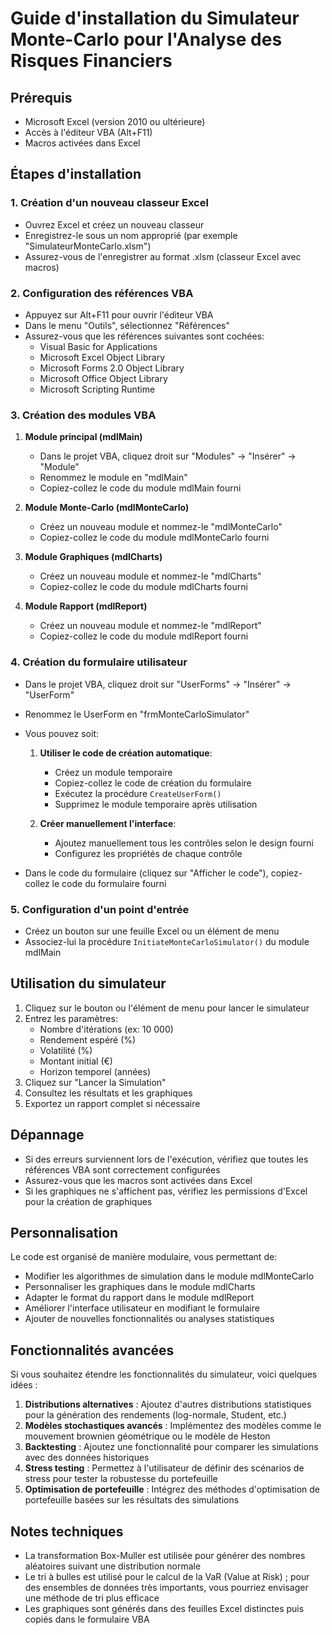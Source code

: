# Guide d'installation du Simulateur Monte-Carlo pour l'Analyse des Risques Financiers

## Prérequis
- Microsoft Excel (version 2010 ou ultérieure)
- Accès à l'éditeur VBA (Alt+F11)
- Macros activées dans Excel

## Étapes d'installation

### 1. Création d'un nouveau classeur Excel
- Ouvrez Excel et créez un nouveau classeur
- Enregistrez-le sous un nom approprié (par exemple "SimulateurMonteCarlo.xlsm")
- Assurez-vous de l'enregistrer au format .xlsm (classeur Excel avec macros)

### 2. Configuration des références VBA
- Appuyez sur Alt+F11 pour ouvrir l'éditeur VBA
- Dans le menu "Outils", sélectionnez "Références"
- Assurez-vous que les références suivantes sont cochées:
  - Visual Basic for Applications
  - Microsoft Excel Object Library
  - Microsoft Forms 2.0 Object Library
  - Microsoft Office Object Library
  - Microsoft Scripting Runtime

### 3. Création des modules VBA
1. **Module principal (mdlMain)**
   - Dans le projet VBA, cliquez droit sur "Modules" -> "Insérer" -> "Module"
   - Renommez le module en "mdlMain"
   - Copiez-collez le code du module mdlMain fourni

2. **Module Monte-Carlo (mdlMonteCarlo)**
   - Créez un nouveau module et nommez-le "mdlMonteCarlo"
   - Copiez-collez le code du module mdlMonteCarlo fourni

3. **Module Graphiques (mdlCharts)**
   - Créez un nouveau module et nommez-le "mdlCharts"
   - Copiez-collez le code du module mdlCharts fourni

4. **Module Rapport (mdlReport)**
   - Créez un nouveau module et nommez-le "mdlReport"
   - Copiez-collez le code du module mdlReport fourni

### 4. Création du formulaire utilisateur
- Dans le projet VBA, cliquez droit sur "UserForms" -> "Insérer" -> "UserForm"
- Renommez le UserForm en "frmMonteCarloSimulator"
- Vous pouvez soit:
  1. **Utiliser le code de création automatique**:
     - Créez un module temporaire
     - Copiez-collez le code de création du formulaire
     - Exécutez la procédure `CreateUserForm()`
     - Supprimez le module temporaire après utilisation
  
  2. **Créer manuellement l'interface**:
     - Ajoutez manuellement tous les contrôles selon le design fourni
     - Configurez les propriétés de chaque contrôle

- Dans le code du formulaire (cliquez sur "Afficher le code"), copiez-collez le code du formulaire fourni

### 5. Configuration d'un point d'entrée
- Créez un bouton sur une feuille Excel ou un élément de menu
- Associez-lui la procédure `InitiateMonteCarloSimulator()` du module mdlMain

## Utilisation du simulateur
1. Cliquez sur le bouton ou l'élément de menu pour lancer le simulateur
2. Entrez les paramètres:
   - Nombre d'itérations (ex: 10 000)
   - Rendement espéré (%)
   - Volatilité (%)
   - Montant initial (€)
   - Horizon temporel (années)
3. Cliquez sur "Lancer la Simulation"
4. Consultez les résultats et les graphiques
5. Exportez un rapport complet si nécessaire

## Dépannage
- Si des erreurs surviennent lors de l'exécution, vérifiez que toutes les références VBA sont correctement configurées
- Assurez-vous que les macros sont activées dans Excel
- Si les graphiques ne s'affichent pas, vérifiez les permissions d'Excel pour la création de graphiques

## Personnalisation
Le code est organisé de manière modulaire, vous permettant de:
- Modifier les algorithmes de simulation dans le module mdlMonteCarlo
- Personnaliser les graphiques dans le module mdlCharts
- Adapter le format du rapport dans le module mdlReport
- Améliorer l'interface utilisateur en modifiant le formulaire
- Ajouter de nouvelles fonctionnalités ou analyses statistiques

## Fonctionnalités avancées
Si vous souhaitez étendre les fonctionnalités du simulateur, voici quelques idées :

1. **Distributions alternatives** : Ajoutez d'autres distributions statistiques pour la génération des rendements (log-normale, Student, etc.)
2. **Modèles stochastiques avancés** : Implémentez des modèles comme le mouvement brownien géométrique ou le modèle de Heston
3. **Backtesting** : Ajoutez une fonctionnalité pour comparer les simulations avec des données historiques
4. **Stress testing** : Permettez à l'utilisateur de définir des scénarios de stress pour tester la robustesse du portefeuille
5. **Optimisation de portefeuille** : Intégrez des méthodes d'optimisation de portefeuille basées sur les résultats des simulations

## Notes techniques
- La transformation Box-Muller est utilisée pour générer des nombres aléatoires suivant une distribution normale
- Le tri à bulles est utilisé pour le calcul de la VaR (Value at Risk) ; pour des ensembles de données très importants, vous pourriez envisager une méthode de tri plus efficace
- Les graphiques sont générés dans des feuilles Excel distinctes puis copiés dans le formulaire VBA